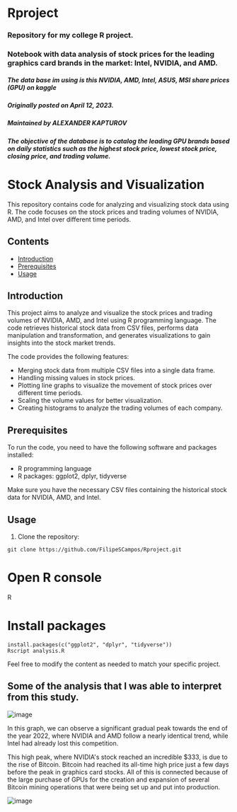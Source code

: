 # Rproject
### Repository for my college R project.

### Notebook with data analysis of stock prices for the leading graphics card brands in the market: Intel, NVIDIA, and AMD.

##### The data base im using is this NVIDIA, AMD, Intel, ASUS, MSI share prices (GPU) on kaggle
##### Originally posted on April 12, 2023.
##### Maintained by ALEXANDER KAPTUROV
##### The objective of the database is to catalog the leading GPU brands based on daily statistics such as the highest stock price, lowest stock price, closing price, and trading volume.
# Stock Analysis and Visualization

This repository contains code for analyzing and visualizing stock data using R. The code focuses on the stock prices and trading volumes of NVIDIA, AMD, and Intel over different time periods.

## Contents

- [Introduction](#introduction)
- [Prerequisites](#prerequisites)
- [Usage](#usage)

## Introduction

This project aims to analyze and visualize the stock prices and trading volumes of NVIDIA, AMD, and Intel using R programming language. The code retrieves historical stock data from CSV files, performs data manipulation and transformation, and generates visualizations to gain insights into the stock market trends.

The code provides the following features:

- Merging stock data from multiple CSV files into a single data frame.
- Handling missing values in stock prices.
- Plotting line graphs to visualize the movement of stock prices over different time periods.
- Scaling the volume values for better visualization.
- Creating histograms to analyze the trading volumes of each company.

## Prerequisites

To run the code, you need to have the following software and packages installed:

- R programming language
- R packages: ggplot2, dplyr, tidyverse

Make sure you have the necessary CSV files containing the historical stock data for NVIDIA, AMD, and Intel.
## Usage

1. Clone the repository:
```
git clone https://github.com/FilipeSCampos/Rproject.git
```
# Open R console
R

# Install packages
```
install.packages(c("ggplot2", "dplyr", "tidyverse"))
Rscript analysis.R
```

Feel free to modify the content as needed to match your specific project.

## Some of the analysis that I was able to interpret from this study.

![image](https://github.com/FilipeSCampos/Rproject/assets/113521439/a38a11da-fbef-44ac-abba-04988dc7be5f)

In this graph, we can observe a significant gradual peak towards the end of the year 2022, where NVIDIA and AMD follow a nearly identical trend, while Intel had already lost this competition.

This high peak, where NVIDIA's stock reached an incredible $333, is due to the rise of Bitcoin. Bitcoin had reached its all-time high price just a few days before the peak in graphics card stocks. All of this is connected because of the large purchase of GPUs for the creation and expansion of several Bitcoin mining operations that were being set up and put into production.

![image](https://github.com/FilipeSCampos/Rproject/assets/113521439/97ded883-c9c8-486f-b36b-68efe548d2c5)




